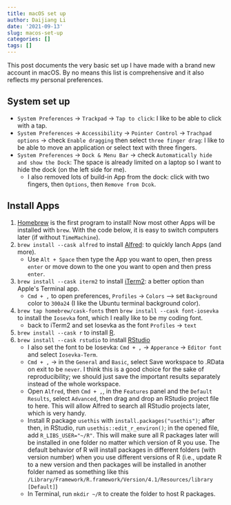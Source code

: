 ```yaml
---
title: macOS set up
author: Daijiang Li
date: '2021-09-13'
slug: macos-set-up
categories: []
tags: []
---
```


This post documents the very basic set up I have made with a brand new account in macOS. By no means this list is comprehensive and it also reflects my personal preferences.

## System set up

- `System Preferences` -> `Trackpad` -> `Tap to click`: I like to be able to click with a tap.
- `System Preferences` -> `Accessibility` -> `Pointer Control` -> `Trachpad options` -> check `Enable dragging` then select `three finger drag`: I like to be able to move an application or select text with three fingers.
- `System Preferences` -> `Dock & Menu Bar` -> check `Automatically hide and show the Dock`: The space is already limited on a laptop so I want to hide the dock (on the left side for me).
  + I also removed lots of build-in App from the dock: click with two fingers, then `Options`, then `Remove from Dcok`.

## Install Apps

1. [Homebrew](https://brew.sh) is the first program to install! Now most other Apps will be installed with `brew`. With the code below, it is easy to switch computers later (if without `TimeMachine`).
2. `brew install --cask alfred` to install [Alfred](https://www.alfredapp.com): to quickly lanch Apps (and more). 
    - Use `Alt + Space` then type the App you want to open, then press `enter` or move down to the one you want to open and then press `enter`.
3. `brew install --cask iterm2` to install [iTerm2](https://iterm2.com): a better option than Apple's Terminal app.
    - `Cmd + ,` to open preferences, `Profiles` -> `Colors` --> set `Background` color to `300a24` (I like the Ubuntu terminal background color).
4. `brew tap homebrew/cask-fonts` then `brew install --cask font-iosevka` to install the `Iosevka` font, which I really like to be my coding font.
    - back to iTerm2 and set Iosevka as the font `Profiles` -> `text` 
5. `brew install --cask r` to install [R](https://www.r-project.org/).
6. `brew install --cask rstudio` to install [RStudio](https://www.rstudio.com/)
    - I also set the font to be Iosevka: `Cmd + ,` -> `Apperance` -> `Editor font` and select `Iosevka-Term`.
    - `Cmd + ,` -> in the `General` and `Basic`, select Save workspace to .RData on exit to be `never`. I think this is a good choice for the sake of reproducibility; we should just save the important results separately instead of the whole workspace.
    - Open `Alfred`, then `Cmd + ,`, in the `Features` panel and the `Default Results`, select `Advanced`, then drag and drop an RStudio project file to here. This will allow Alfred to search all RStudio projects later, which is very handy.
    - Install R package `usethis` with `install.packages("usethis")`; after then, in RStudio, run `usethis::edit_r_environ()`; in the opened file, add `R_LIBS_USER="~/R"`. This will make sure all R packages later will be installed in one folder no matter which version of R you use. The default behavior of R will install packages in different folders (with version number) when you use different versions of R (i.e., update R to a new version and then packages will be installed in another folder named as something like this `/Library/Framework/R.framework/Version/4.1/Resources/library [Default]`)
    - In Terminal, run `mkdir ~/R` to create the folder to host R packages.






